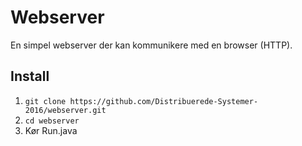 # Webserver

En simpel webserver der kan kommunikere med en browser (HTTP).

## Install

1. `git clone https://github.com/Distribuerede-Systemer-2016/webserver.git`
2. `cd webserver`
3. Kør Run.java
